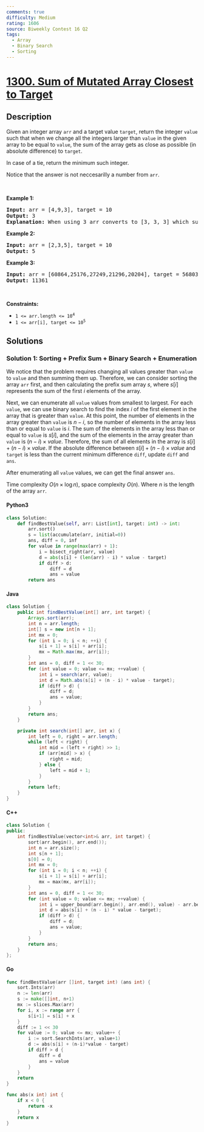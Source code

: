 ```yaml
---
comments: true
difficulty: Medium
rating: 1606
source: Biweekly Contest 16 Q2
tags:
  - Array
  - Binary Search
  - Sorting
---
```


<!-- problem:start -->

# [1300. Sum of Mutated Array Closest to Target](https://leetcode.com/problems/sum-of-mutated-array-closest-to-target)

## Description

<!-- description:start -->

<p>Given an integer array <code>arr</code> and a target value <code>target</code>, return the integer <code>value</code> such that when we change all the integers larger than <code>value</code> in the given array to be equal to <code>value</code>, the sum of the array gets as close as possible (in absolute difference) to <code>target</code>.</p>

<p>In case of a tie, return the minimum such integer.</p>

<p>Notice that the answer is not neccesarilly a number from <code>arr</code>.</p>

<p>&nbsp;</p>
<p><strong class="example">Example 1:</strong></p>

<pre>
<strong>Input:</strong> arr = [4,9,3], target = 10
<strong>Output:</strong> 3
<strong>Explanation:</strong> When using 3 arr converts to [3, 3, 3] which sums 9 and that&#39;s the optimal answer.
</pre>

<p><strong class="example">Example 2:</strong></p>

<pre>
<strong>Input:</strong> arr = [2,3,5], target = 10
<strong>Output:</strong> 5
</pre>

<p><strong class="example">Example 3:</strong></p>

<pre>
<strong>Input:</strong> arr = [60864,25176,27249,21296,20204], target = 56803
<strong>Output:</strong> 11361
</pre>

<p>&nbsp;</p>
<p><strong>Constraints:</strong></p>

<ul>
	<li><code>1 &lt;= arr.length &lt;= 10<sup>4</sup></code></li>
	<li><code>1 &lt;= arr[i], target &lt;= 10<sup>5</sup></code></li>
</ul>

<!-- description:end -->

## Solutions

<!-- solution:start -->

### Solution 1: Sorting + Prefix Sum + Binary Search + Enumeration

We notice that the problem requires changing all values greater than `value` to `value` and then summing them up. Therefore, we can consider sorting the array `arr` first, and then calculating the prefix sum array $s$, where $s[i]$ represents the sum of the first $i$ elements of the array.

Next, we can enumerate all `value` values from smallest to largest. For each `value`, we can use binary search to find the index $i$ of the first element in the array that is greater than `value`. At this point, the number of elements in the array greater than `value` is $n - i$, so the number of elements in the array less than or equal to `value` is $i$. The sum of the elements in the array less than or equal to `value` is $s[i]$, and the sum of the elements in the array greater than `value` is $(n - i) \times value$. Therefore, the sum of all elements in the array is $s[i] + (n - i) \times \textit{value}$. If the absolute difference between $s[i] + (n - i) \times \textit{value}$ and `target` is less than the current minimum difference `diff`, update `diff` and `ans`.

After enumerating all `value` values, we can get the final answer `ans`.

Time complexity $O(n \times \log n)$, space complexity $O(n)$. Where $n$ is the length of the array `arr`.

<!-- tabs:start -->

#### Python3

```python
class Solution:
    def findBestValue(self, arr: List[int], target: int) -> int:
        arr.sort()
        s = list(accumulate(arr, initial=0))
        ans, diff = 0, inf
        for value in range(max(arr) + 1):
            i = bisect_right(arr, value)
            d = abs(s[i] + (len(arr) - i) * value - target)
            if diff > d:
                diff = d
                ans = value
        return ans
```

#### Java

```java
class Solution {
    public int findBestValue(int[] arr, int target) {
        Arrays.sort(arr);
        int n = arr.length;
        int[] s = new int[n + 1];
        int mx = 0;
        for (int i = 0; i < n; ++i) {
            s[i + 1] = s[i] + arr[i];
            mx = Math.max(mx, arr[i]);
        }
        int ans = 0, diff = 1 << 30;
        for (int value = 0; value <= mx; ++value) {
            int i = search(arr, value);
            int d = Math.abs(s[i] + (n - i) * value - target);
            if (diff > d) {
                diff = d;
                ans = value;
            }
        }
        return ans;
    }

    private int search(int[] arr, int x) {
        int left = 0, right = arr.length;
        while (left < right) {
            int mid = (left + right) >> 1;
            if (arr[mid] > x) {
                right = mid;
            } else {
                left = mid + 1;
            }
        }
        return left;
    }
}
```

#### C++

```cpp
class Solution {
public:
    int findBestValue(vector<int>& arr, int target) {
        sort(arr.begin(), arr.end());
        int n = arr.size();
        int s[n + 1];
        s[0] = 0;
        int mx = 0;
        for (int i = 0; i < n; ++i) {
            s[i + 1] = s[i] + arr[i];
            mx = max(mx, arr[i]);
        }
        int ans = 0, diff = 1 << 30;
        for (int value = 0; value <= mx; ++value) {
            int i = upper_bound(arr.begin(), arr.end(), value) - arr.begin();
            int d = abs(s[i] + (n - i) * value - target);
            if (diff > d) {
                diff = d;
                ans = value;
            }
        }
        return ans;
    }
};
```

#### Go

```go
func findBestValue(arr []int, target int) (ans int) {
	sort.Ints(arr)
	n := len(arr)
	s := make([]int, n+1)
	mx := slices.Max(arr)
	for i, x := range arr {
		s[i+1] = s[i] + x
	}
	diff := 1 << 30
	for value := 0; value <= mx; value++ {
		i := sort.SearchInts(arr, value+1)
		d := abs(s[i] + (n-i)*value - target)
		if diff > d {
			diff = d
			ans = value
		}
	}
	return
}

func abs(x int) int {
	if x < 0 {
		return -x
	}
	return x
}
```

<!-- tabs:end -->

<!-- solution:end -->

<!-- problem:end -->

